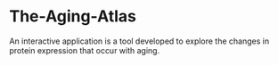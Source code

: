 # The-Aging-Atlas
An interactive application is a tool developed to explore the changes in protein expression that occur with aging.
